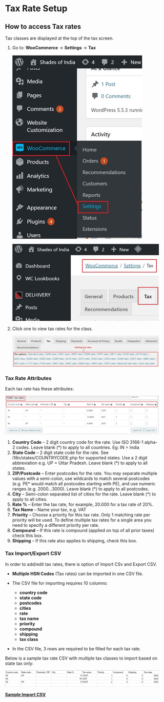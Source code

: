 #   **Tax Rate Setup**

##  **How to access Tax rates**

Tax classes are displayed at the top of the tax screen. 

1.  Go to: **WooCommerce** -> **Settings** -> **Tax**

    ![woosettings](images\woosettings.jpg)

    ![woo tax](images\wootax.jpg)

2.  Click one to view tax rates for the class.

    ![taxclass](images\taxclass.jpg)

### **Tax Rate Attributes**

Each tax rate has these attributes:

![tax rate](images\taxrate.jpg)

1.  **Country Code** – 2 digit country code for the rate. Use ISO 3166-1 alpha-2 codes. Leave blank (*) to apply to all countries. Eg: IN = India
2.  **State Code** – 2 digit state code for the rate. See i18n/states/COUNTRYCODE.php for supported states. Use a 2 digit abbreviation e.g. UP = Uttar Pradesh. Leave blank (*) to apply to all states.
3.  **ZIP/Postcode** – Enter postcodes for the rate. You may separate multiple values with a semi-colon, use wildcards to match several postcodes (e.g. PE* would match all postcodes starting with PE), and use numeric ranges (e.g. 2000…3000). Leave blank (*) to apply to all postcodes.
4.  **City** – Semi-colon separated list of cities for the rate. Leave blank (*) to apply to all cities.
5.  **Rate %** – Enter the tax rate, for example, 20.000 for a tax rate of 20%.
6.  **Tax Name** – Name your tax, e.g. VAT
7.  **Priority** – Choose a priority for this tax rate. Only 1 matching rate per priority will be used. To define multiple tax rates for a single area you need to specify a different priority per rate.
8.  **Compound** – If this rate is compound (applied on top of all prior taxes) check this box.
9.  **Shipping** – If this rate also applies to shipping, check this box.


### **Tax Import/Export CSV**

In order to add/edit tax rates, there is option of Import CSv and Export CSV.

-   **Multiple HSN Codes** (Tax rates) can be imported in one CSV file.

-   The CSV file for importing requires 10 columns:

    -   **country code** 
    -   **state code**
    -   **postcodes**
    -   **cities**
    -   **rate**
    -   **tax name**
    -   **priority**
    -   **compound**
    -   **shipping**
    -   **tax class**

-   In the CSV file, 3 rows are required to be filled for each tax rate.

Below is a sample tax rate CSV with multiple tax classes to import based on state tax only:

![sample CSV](images\samplecsv.jpg)


<a href="https://docs.google.com/spreadsheets/d/1JERXphaep4o5AZ7WdbYgk0B6VW2Y2GHLx2i4DZ9NeOc/edit?usp=sharing" target="_blank">**Sample Import CSV**</a>